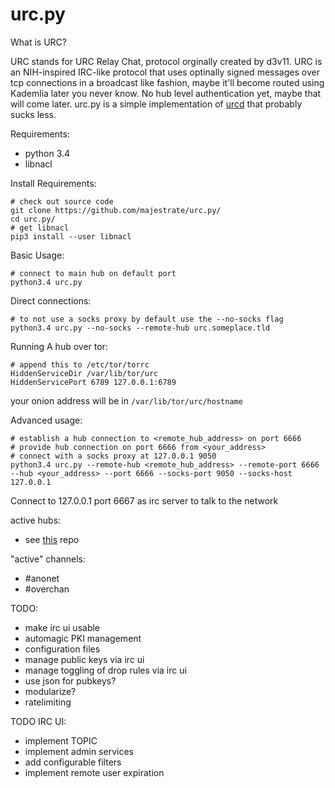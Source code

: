 urc.py
======


What is URC?

URC stands for URC Relay Chat, protocol orginally created by d3v11.
URC is an NIH-inspired IRC-like protocol that uses optinally signed messages over tcp
connections in a broadcast like fashion, maybe it'll become routed using Kademlia later you never know.
No hub level authentication yet, maybe that will come later.
urc.py is a simple implementation of [urcd](https://github.com/JosephSWilliams/urcd/) that probably sucks less.

Requirements:

* python 3.4
* libnacl

Install Requirements:

    # check out source code
    git clone https://github.com/majestrate/urc.py/
    cd urc.py/
    # get libnacl
    pip3 install --user libnacl

Basic Usage:

    # connect to main hub on default port
    python3.4 urc.py 

Direct connections:

    # to not use a socks proxy by default use the --no-socks flag
    python3.4 urc.py --no-socks --remote-hub urc.someplace.tld

Running A hub over tor:

    # append this to /etc/tor/torrc
    HiddenServiceDir /var/lib/tor/urc
    HiddenServicePort 6789 127.0.0.1:6789

your onion address will be in `/var/lib/tor/urc/hostname`

Advanced usage:

    # establish a hub connection to <remote_hub_address> on port 6666
    # provide hub connection on port 6666 from <your_address>
    # connect with a socks proxy at 127.0.0.1 9050
    python3.4 urc.py --remote-hub <remote_hub_address> --remote-port 6666 --hub <your_address> --port 6666 --socks-port 9050 --socks-host 127.0.0.1


Connect to 127.0.0.1 port 6667 as irc server to talk to the network

active hubs:

* see [this](https://github.com/JosephSWilliams/urcd/tree/master/db/urchub) repo

"active" channels:

* #anonet
* #overchan



TODO:

* make irc ui usable
* automagic PKI management
* configuration files
* manage public keys via irc ui
* manage toggling of drop rules via irc ui
* use json for pubkeys?
* modularize?
* ratelimiting

TODO IRC UI:

* implement TOPIC
* implement admin services
* add configurable filters
* implement remote user expiration

